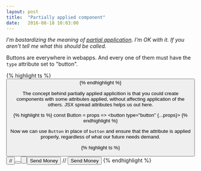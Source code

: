 ```yaml
---
layout: post
title:  "Partially applied component"
date:   2016-08-18 10:03:00
---
```


*I'm bastardizing the meaning of [partial application](https://en.wikipedia.org/wiki/Partial_application). I'm OK with it. If you aren't tell me what this should be called.*

Buttons are everywhere in webapps. And every one of them must have the `type` attribute set to "button".

{% highlight ts %}
<button type="button">
{% endhighlight %}

The concept behind partially applied applicition is that you could create components with some attributes applied, without affecting application of the others. JSX spread attributes helps us out here.

{% highlight ts %}
const Button = props =>
  <button type="button" {...props}>
{% endhighlight %}

Now we can use `Button` in place of `button` and ensure that the attribute is applied properly, regardless of what our future needs demand.

{% highlight ts %}
<Button />
// <button type="button"><button>

<Button className="CTA">Send Money</Button>
// <button type="button" class="CTA">Send Money</button>
{% endhighlight %}